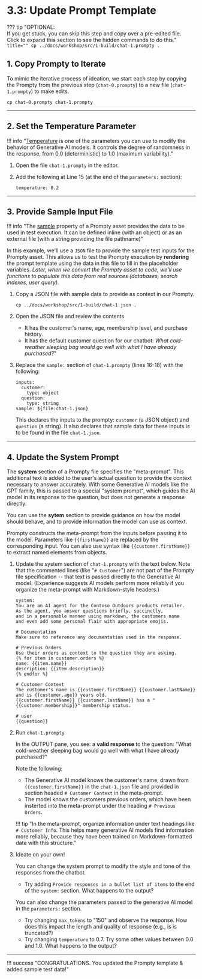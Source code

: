 # 3.3: Update Prompt Template

??? tip "OPTIONAL: <br/> If you get stuck, you can skip this step and copy over a pre-edited file. <br/> Click to expand this section to see the hidden commands to do this."
    ``` title=""
    cp ../docs/workshop/src/1-build/chat-1.prompty .
    ```

## 1. Copy Prompty to Iterate

To mimic the iterative process of ideation, we start each step by copying the Prompty from the previous step (`chat-0.prompty`) to a new file (`chat-1.prompty`) to make edits.

``` title=""
cp chat-0.prompty chat-1.prompty
```

---

## 2. Set the Temperature Parameter

!!! info "[Temperature](https://learn.microsoft.com/azure/ai-services/openai/concepts/advanced-prompt-engineering?pivots=programming-language-chat-completions#temperature-and-top_p-parameters) is one of the parameters you can use to modify the behavior of Generative AI models. It controls the degree of randomness in the response, from 0.0 (deterministic) to 1.0 (maximum variability)."

1. Open the file `chat-1.prompty` in the editor.

1. Add the following at Line 15 (at the end of the `parameters:` section):
    ``` title=""
    temperature: 0.2
    ```

---

## 3. Provide Sample Input File

!!! info "The [sample](https://www.prompty.ai/docs/prompty-specification) property of a Prompty asset provides the data to be used in test execution. It can be defined inline (with an object) or as an external file (with a string providing the file pathname)"

In this example, we'll use a `JSON` file to provide the sample test inputs for the Prompty asset. This allows us to test the Prompty execution by **rendering** the prompt template using the data in this file to fill in the placeholder variables. _Later, when we convert the Prompty asset to code, we'll use functions to populate this data from real sources (databases, search indexes, user query)_.

1. Copy a JSON file with sample data to provide as context in our Prompty. 
    ``` title=""
    cp ../docs/workshop/src/1-build/chat-1.json .
    ```
1. Open the JSON file and review the contents
    - It has the customer's name, age, membership level, and purchase history. 
    - It has the default customer question for our chatbot: _What cold-weather sleeping bag would go well with what I have already purchased?_"

2. Replace the `sample:` section of `chat-1.prompty` (lines 16-18) with the following:

    ``` title=""
    inputs:
      customer:
        type: object
      question:
        type: string
    sample: ${file:chat-1.json}
    ```

    This declares the inputs to the prompty: `customer` (a JSON object) and `question` (a string). It also declares that sample data for these inputs is to be found in the file `chat-1.json`.

---

## 4. Update the System Prompt

The **system** section of a Prompty file specifies the "meta-prompt". This additional text is added to the user's actual question to provide the context necessary to answer accurately. With some Generative AI models like the GPT family, this is passed to a special "system prompt", which guides the AI model in its response to the question, but does not generate a response directly. 

You can use the **sytem** section to provide guidance on how the model should behave, and to provide information the model can use as context.

Prompty constructs the meta-prompt from the inputs before passing it to the model. Parameters like ``{{firstName}}`` are replaced by the corresponding input. You can also use syntax like ``{{customer.firstName}}`` to extract named elements from objects.

1. Update the system section of `chat-1.prompty` with the text below. Note that the commented lines (like "`# Customer`") are not part of the Prompty file specification -- that text is passed directly to the Generative AI model. (Experience suggests AI models perform more reliably if you organize the meta-prompt with Markdown-style headers.)

    ``` title=""
    system:
    You are an AI agent for the Contoso Outdoors products retailer. 
    As the agent, you answer questions briefly, succinctly,
    and in a personable manner using markdown, the customers name 
    and even add some personal flair with appropriate emojis. 

    # Documentation
    Make sure to reference any documentation used in the response.

    # Previous Orders
    Use their orders as context to the question they are asking.
    {% for item in customer.orders %}
    name: {{item.name}}
    description: {{item.description}}
    {% endfor %} 

    # Customer Context
    The customer's name is {{customer.firstName}} {{customer.lastName}} and is {{customer.age}} years old.
    {{customer.firstName}} {{customer.lastName}} has a "{{customer.membership}}" membership status.

    # user
    {{question}}
    ```

2. Run `chat-1.prompty`

    In the OUTPUT pane, you see: a **valid response** to the question: "What cold-weather sleeping bag would go well with what I have already purchased?"

    Note the following:

    * The Generative AI model knows the customer's name, drawn from `{{customer.firstName}}` in the `chat-1.json` file and provided in section headed `# Customer Context` in the meta-prompt.
    * The model knows the customers previous orders, which have been insterted into the meta-prompt under the heading `# Previous Orders`.

    !!! tip "In the meta-prompt, organize information under text headings like `# Customer Info`. This helps many generative AI models find information more reliably, because they have been trained on Markdown-formatted data with this structure."

3. Ideate on your own!

    You can change the system prompt to modify the style and tone of the responses from the chatbot.

    - Try adding `Provide responses in a bullet list of items` to the end of the `system:` section. What happens to the output?

    You can also change the parameters passed to the generative AI model in the `parameters:` section.

    - Try changing `max_tokens` to "150" and observe the response. How does this impact the length and quality of response (e.g., is is truncated?)
    - Try changing `temperature` to 0.7. Try some other values between 0.0 and 1.0. What happens to the output?

---

!!! success "CONGRATULATIONS. You updated the Prompty template & added sample test data!"
